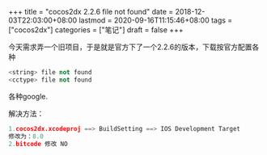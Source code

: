 +++
title = "cocos2dx 2.2.6 file not found"
date = 2018-12-03T22:03:00+08:00
lastmod = 2020-09-16T11:15:46+08:00
tags = ["cocos2dx"]
categories = ["笔记"]
draft = false
+++

今天需求弄一个旧项目，于是就是官方下了一个2.2.6的版本，下载按官方配置各种

```c++
<string> file not found
<cctype> file not found
```

各种google.

解决方法：

```c++
1.cocos2dx.xcodeproj ==> BuildSetting ==> IOS Development Target
修改为：8.0
2.bitcode 修改 NO
```
